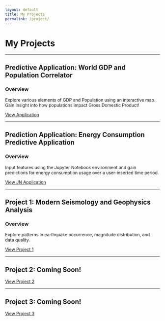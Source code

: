 ```yaml
---
layout: default
title: My Projects
permalink: /project/
---
```


# My Projects

---

## Predictive Application: World GDP and Population Correlator
### Overview
Explore various elements of GDP and Population using an interactive map. Gain insight into how populations impact Gross Domestic Product!

[View Application](https://github.com/cmtrimble/cmtrimble.github.io/tree/main/Predictive_App)

---

## Prediction Application: Energy Consumption Predictive Application
### Overview
Input features using the Jupyter Notebook environment and gain predictions for energy consumption usage over a user-inserted time period.

[View JN Application](https://github.com/cmtrimble/cmtrimble.github.io/tree/main/EnergyPred)

---

## Project 1: Modern Seismology and Geophysics Analysis
### Overview
Explore patterns in earthquake occurrence, magnitude distribution, and data quality.

[View Project 1](https://github.com/cmtrimble/cmtrimble.github.io/tree/main/Project1)

---

## Project 2: Coming Soon!


[View Project 2]()

---

## Project 3: Coming Soon!


[View Project 3]()
